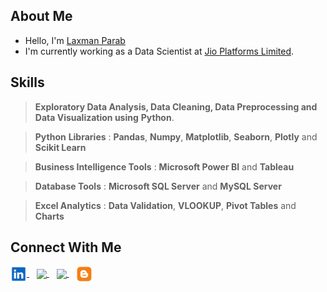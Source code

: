<h2>About Me</h2>

-  Hello, I'm [Laxman Parab](https://www.linkedin.com/in/laxmanparab25/)
-  I'm currently working as a Data Scientist at [Jio Platforms Limited](https://www.linkedin.com/company/jioplatforms).


<h2> Skills  </h2>

> **Exploratory Data Analysis, Data Cleaning, Data Preprocessing and Data Visualization using** **Python**.

> **Python** **Libraries** : **Pandas**, **Numpy**, **Matplotlib**, **Seaborn**, **Plotly** and **Scikit Learn**

> **Business Intelligence Tools** : **Microsoft Power BI**  and **Tableau**

> **Database Tools** : **Microsoft SQL Server** and  **MySQL Server**  

> **Excel Analytics** : **Data Validation**, **VLOOKUP**, **Pivot Tables** and **Charts**

<h2> Connect With Me </h2>
<p>

<a href="https://www.linkedin.com/in/laxmanparab25/" target="_blank">
  <img align="center" width="26px" src="https://github.com/Laxman-Parab/portfolio/blob/main/Image/Icon/LinkedIn.png"/>
</a> &nbsp;&nbsp;
<a href="https://twitter.com/lakshofficial2" target="_blank">
  <img align="center" width="26px" src="https://brandpalettes.com/wp-content/uploads/2018/02/twitter_logo.png" />
</a> &nbsp;&nbsp;
<a href="https://www.instagram.com/laksh._.official/" target="_blank">
  <img align="center" width="26px" src="https://brandpalettes.com/wp-content/uploads/2018/10/Instagram.png" />
 </a> &nbsp;&nbsp;
  <a href="https://laxmanparab7.wixsite.com/laksh" target="_blank">
  <img align="center" width="26px" src="https://github.com/Laxman-Parab/portfolio/blob/main/Image/wix.png" />
</p>
